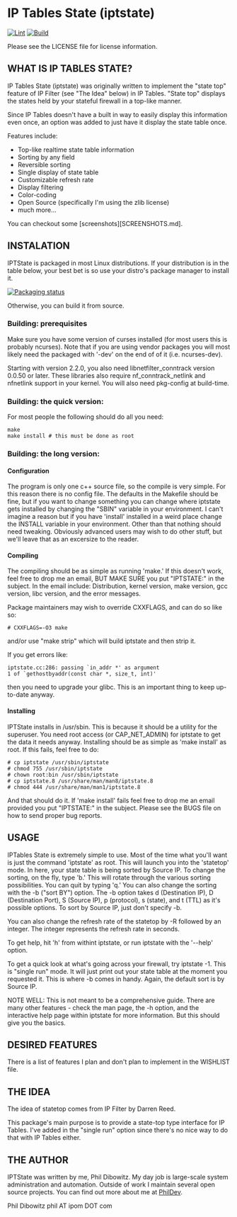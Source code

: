 # IP Tables State (iptstate)

[![Lint](https://github.com/jaymzh/iptstate/workflows/Lint/badge.svg)](https://github.com/jaymzh/iptstate/actions?query=workflow%3ALint)
[![Build](https://github.com/jaymzh/iptstate/workflows/Build/badge.svg)](https://github.com/jaymzh/iptstate/actions?query=workflow%3ABuild)

Please see the LICENSE file for license information.

## WHAT IS IP TABLES STATE?

IP Tables State (iptstate) was originally written to implement the "state top"
feature of IP Filter (see "The Idea" below) in IP Tables. "State top" displays
the states held by your stateful firewall in a top-like manner.

Since IP Tables doesn't have a built in way to easily display this information
even once, an option was added to just have it display the state table once.

Features include:

* Top-like realtime state table information
* Sorting by any field
* Reversible sorting
* Single display of state table
* Customizable refresh rate
* Display filtering
* Color-coding
* Open Source (specifically I'm using the zlib license)
* much more...

You can checkout some [screenshots][SCREENSHOTS.md].

## INSTALATION

IPTState is packaged in most Linux distributions. If your distribution is in
the table below, your best bet is so use your distro's package manager to
install it.

[![Packaging status](https://repology.org/badge/vertical-allrepos/iptstate.svg)](https://repology.org/project/iptstate/versions)

Otherwise, you can build it from source.

### Building: prerequisites

Make sure you have some version of curses installed (for most users this is
probably ncurses). Note that if you are using vendor packages you will most
likely need the packaged with '-dev' on the end of of it (i.e. ncurses-dev).

Starting with version 2.2.0, you also need libnetfilter_conntrack version 0.0.50
or later. These libraries also require nf_conntrack_netlink and nfnetlink support
in your kernel. You will also need pkg-config at build-time.

### Building: the quick version:

For most people the following should do all you need:

```shell
make
make install # this must be done as root
```

### Building: the long version:

#### Configuration

The program is only one c++ source file, so the compile is very simple. For
this reason there is no config file.  The defaults in the Makefile should be
fine, but if you want to change something you can change where iptstate gets
installed by changing the "SBIN" variable in your environment. I can't imagine
a reason but if you have 'install' installed in a weird place change the
INSTALL variable in your environment. Other than that nothing should need
tweaking. Obviously advanced users may wish to do other stuff, but we'll leave
that as an excersize to the reader.

#### Compiling

The compiling should be as simple as running 'make.' If this doesn't work, feel
free to drop me an email, BUT MAKE SURE you put "IPTSTATE:" in the subject. In
the email include: Distribution, kernel version, make version, gcc version,
libc version, and the error messages.

Package maintainers may wish to override CXXFLAGS, and can do so like so:

```shell
# CXXFLAGS=-O3 make
```

and/or use "make strip" which will build iptstate and then strip it.

If you get errors like:

```shell
iptstate.cc:286: passing `in_addr *' as argument
1 of `gethostbyaddr(const char *, size_t, int)'
```

then you need to upgrade your glibc. This is an important thing to keep
up-to-date anyway.

#### Installing

IPTState installs in /usr/sbin. This is because it should be a utility for the
superuser. You need root access (or CAP_NET_ADMIN) for iptstate to get the data
it needs anyway.  Installing should be as simple as 'make install' as root. If
this fails, feel free to do:

```shell
# cp iptstate /usr/sbin/iptstate
# chmod 755 /usr/sbin/iptstate
# chown root:bin /usr/sbin/iptstate
# cp iptstate.8 /usr/share/man/man8/iptstate.8
# chmod 444 /usr/share/man/man1/iptstate.8
```

And that should do it. If 'make install' fails feel free to drop me an email
provided you put "IPTSTATE:" in the subject. Please see the BUGS file on how to
send proper bug reports.

## USAGE

IPTables State is extremely simple to use. Most of the time what you'll want is
just the command 'iptstate' as root. This will launch you into the 'statetop'
mode. In here, your state table is being sorted by Source IP. To change the
sorting, on the fly, type 'b.' This will rotate through the various sorting
possibilities. You can quit by typing 'q.' You can also change the sorting with
the -b ("sort BY") option. The -b option takes d (Destination IP), D
(Destination Port), S (Source IP), p (protocol), s (state), and t (TTL) as it's
possible options.  To sort by Source IP, just don't specify -b.

You can also change the refresh rate of the statetop by -R followed by an
integer. The integer represents the refresh rate in seconds.

To get help, hit 'h' from withint iptstate, or run iptstate with the '--help'
option.

To get a quick look at what's going across your firewall, try iptstate -1. This
is "single run" mode. It will just print out your state table at the moment you
requested it. This is where -b comes in handy. Again, the default sort is by
Source IP.

NOTE WELL: This is not meant to be a comprehensive guide. There are many other
features - check the man page, the -h option, and the interactive help page
within iptstate for more information. But this should give you the basics.

## DESIRED FEATURES

There is a list of features I plan and don't plan to implement in the WISHLIST
file.

## THE IDEA

The idea of statetop comes from IP Filter by Darren Reed.

This package's main purpose is to provide a state-top type interface for IP
Tables. I've added in the "single run" option since there's no nice way to do
that with IP Tables either.

## THE AUTHOR

IPTState was written by me, Phil Dibowitz. My day job is large-scale system
administration and automation. Outside of work I maintain several open source
projects. You can find out more about me at [PhilDev](http://www.phildev.net/).

Phil Dibowitz
phil AT ipom DOT com
